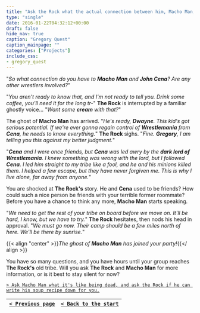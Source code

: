 ```yaml
---
title: "Ask the Rock what the actual connection between him, Macho Man, and John Cena is, and if any other wrestlers are part of this puzzle."
type: "single"
date: 2016-01-22T04:32:12+00:00
draft: false
hide_nav: true
caption: "Gregory Quest"
caption_mainpage: ""
categories: ["Projects"]
include_css:
- gregory_quest
---
```


"*So what connection do you have to **Macho Man** and **John Cena**? Are any other wrestlers involved?*" 

"*You aren't ready to know that, and I'm not ready to tell you. Drink some coffee, you'll need it for the long tr-*" **The Rock** is interrupted by a familiar ghostly voice... "*Want some **cream** with that?*"

The ghost of **Macho Man** has arrived. "*He's ready, **Dwayne**. This kid's got serious potential. If we're ever gonna regain control of **Wrestlemania** from **Cena**, he needs to know everything.*" **The Rock** sighs. "*Fine. **Gregory**, I am telling you this against my better judgment.*"

"***Cena** and I were once friends, but **Cena** was led awry by the **dark lord of Wrestlemania**. I knew something was wrong with the lord, but I followed **Cena**. I led him straight to my tribe like a fool, and he and his minions killed them. I helped a few escape, but they have never forgiven me. This is why I live alone, far away from anyone.*"

You are shocked at **The Rock's** story. He and **Cena** used to be friends? How could such a nice person be friends with your terrible former roommate? Before you have a chance to think any more, **Macho Man** starts speaking.

"*We need to get the rest of your tribe on board before we move on. It'll be hard, I know, but we have to try.*" **The Rock** hesitates, then nods his head in approval. "*We must go now. Their camp should be a few miles north of here. We'll be there by sunrise.*"

{{< align "center" >}}*The ghost of **Macho Man** has joined your party!*{{</ align >}}

You have so many questions, and you have hours until your group reaches **The Rock's** old tribe. Will you ask **The Rock** and **Macho Man** for more information, or is it best to stay silent for now?

[``> Ask Macho Man what it's like being dead, and ask the Rock if he can write his soup recipe down for you.``](../16)

|[``< Previous page``](../14)|[``< Back to the start``](../)|
|---|---|